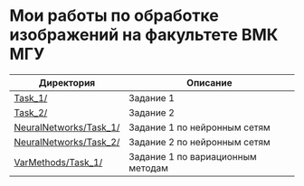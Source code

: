 # Мои работы по обработке изображений на факультете ВМК МГУ

Директория                | Описание
--------------------------|----------------------
[Task_1/](https://github.com/ArtemVeshkin/CMC_Image_Processing/tree/main/Task_1) | Задание 1
[Task_2/](https://github.com/ArtemVeshkin/CMC_Image_Processing/tree/main/Task_2) | Задание 2
[NeuralNetworks/Task_1/](https://github.com/ArtemVeshkin/CMC_Image_Processing/tree/main/NeuralNetworks/Task_1) | Задание 1 по нейронным сетям
[NeuralNetworks/Task_2/](https://github.com/ArtemVeshkin/CMC_Image_Processing/tree/main/NeuralNetworks/Task_2) | Задание 2 по нейронным сетям
[VarMethods/Task_1/](https://github.com/ArtemVeshkin/CMC_Image_Processing/tree/main/VarMethods/Task_1) | Задание 1 по вариационным методам

